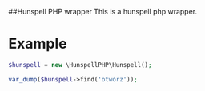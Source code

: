 ##Hunspell PHP wrapper
This is a hunspell php wrapper.

Example
===================
```php
$hunspell = new \HunspellPHP\Hunspell();

var_dump($hunspell->find('otwórz'));
```